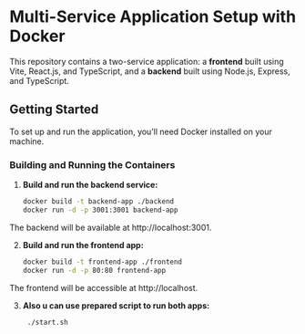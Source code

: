 # Multi-Service Application Setup with Docker

This repository contains a two-service application: a **frontend** built using Vite, React.js, and TypeScript, and a **backend** built using Node.js, Express, and TypeScript.

## Getting Started

To set up and run the application, you’ll need Docker installed on your machine.

### Building and Running the Containers

1. **Build and run the backend service:**
   ```bash
   docker build -t backend-app ./backend
   docker run -d -p 3001:3001 backend-app
The backend will be available at http://localhost:3001.

2. **Build and run the frontend app:**
   ```bash
   docker build -t frontend-app ./frontend
   docker run -d -p 80:80 frontend-app
The frontend will be accessible at http://localhost.

3. **Also u can use prepared script to run both apps:**
   ```bash
    ./start.sh
